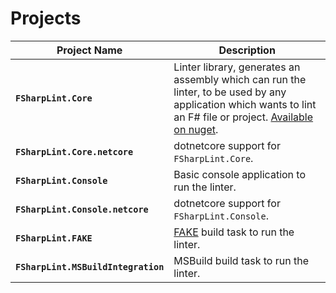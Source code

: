 # Projects

Project Name | Description
------------ | --------
**`FSharpLint.Core`** | Linter library, generates an assembly which can run the linter, to be used by any application which wants to lint an F# file or project. [Available on nuget](https://www.nuget.org/packages/FSharpLint.Core/).
**`FSharpLint.Core.netcore`** | dotnetcore support for `FSharpLint.Core`.
**`FSharpLint.Console`** | Basic console application to run the linter.
**`FSharpLint.Console.netcore`** | dotnetcore support for `FSharpLint.Console`.
**`FSharpLint.FAKE`** | [FAKE](http://fsharp.github.io/FAKE/) build task to run the linter.
**`FSharpLint.MSBuildIntegration`** | MSBuild build task to run the linter.